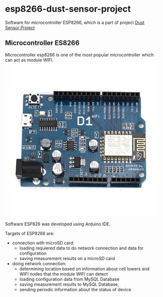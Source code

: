 # esp8266-dust-sensor-project
Software for microcontroller ESP8266, which is a part of project [Dust Sensor Project](https://github.com/TomWaks/dust-sensor-project)

## Microcontroller ES8266
Microcontroller esp8266 is one of the most popular microcontroller which can act as module WIFI. 
<kbd>![Alt text](esp8266.jpg)</kbd>

Software ESP826 was developed using Arduino IDE.

Targets of ESP8266 are:
- connection with microSD card:
  * loading requiered data to do network connection and data for configuration
  * saving measurement results on a microSD card
- doing network connection:
  * determining location based on information about cell towers and WIFI nodes that the module WIFI can detect
  * loading configuration data from MySQL Database
  * saving measurement results to MySQL Database,
  * sending periodic information about the status of device
